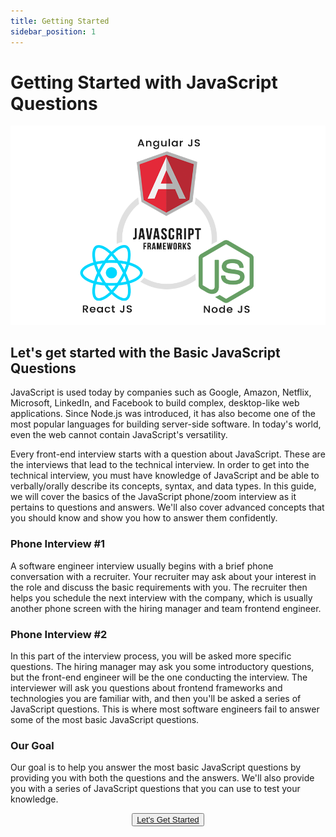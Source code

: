 ```yaml
---
title: Getting Started
sidebar_position: 1
---
```


# Getting Started with JavaScript Questions

<head>
  <title>Getting Started with JavaScript Interview Questions & Answers</title>
  <meta charSet="utf-8" />
</head>

<img src="../static/img/js_framework_circle.png" />

## Let's get started with the Basic JavaScript Questions

JavaScript is used today by companies such as Google, Amazon, Netflix, Microsoft, LinkedIn, and Facebook to build complex, desktop-like web applications. Since Node.js was introduced, it has also become one of the most popular languages for building server-side software. In today's world, even the web cannot contain JavaScript's versatility.

Every front-end interview starts with a question about JavaScript. These are the interviews that lead to the technical interview. In order to get into the technical interview, you must have knowledge of JavaScript and be able to verbally/orally describe its concepts, syntax, and data types. In this guide, we will cover the basics of the JavaScript phone/zoom interview as it pertains to questions and answers. We'll also cover advanced concepts that you should know and show you how to answer them confidently.

### Phone Interview #1

A software engineer interview usually begins with a brief phone conversation with a recruiter. Your recruiter may ask about your interest in the role and discuss the basic requirements with you. The recruiter then helps you schedule the next interview with the company, which is usually another phone screen with the hiring manager and team frontend engineer.

### Phone Interview #2

In this part of the interview process, you will be asked more specific questions. The hiring manager may ask you some introductory questions, but the front-end engineer will be the one conducting the interview. The interviewer will ask you questions about frontend frameworks and technologies you are familiar with, and then you'll be asked a series of JavaScript questions. This is where most software engineers fail to answer some of the most basic JavaScript questions.

### Our Goal

Our goal is to help you answer the most basic JavaScript questions by providing you with both the questions and the answers. We'll also provide you with a series of JavaScript questions that you can use to test your knowledge.

<p align="center">
  <button class="getstarted"><a href="/docs/general-javascript-questions/javascript-basics/basic-javascript-questions-answers">Let's Get Started</a></button>
</p>
